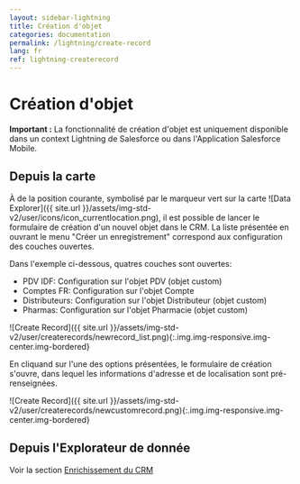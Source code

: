 ```yaml
---
layout: sidebar-lightning
title: Création d'objet
categories: documentation
permalink: /lightning/create-record
lang: fr
ref: lightning-createrecord
---
```

<style>
  .table-noheader th { display:none;}
</style>

# Création d'objet

<div class="alert alert-warning" role="alert"> <strong>Important :</strong> La fonctionnalité de création d'objet est uniquement disponible dans un context Lightning de Salesforce ou dans l'Application Salesforce Mobile.</div>

## Depuis la carte

&Agrave; de la position courante, symbolisé par le marqueur vert sur la carte ![Data Explorer]({{ site.url }}/assets/img-std-v2/user/icons/icon_currentlocation.png), il est possible de lancer le formulaire de création d'un nouvel objet dans le CRM. La liste présentée en ouvrant le menu "Créer un enregistrement" correspond aux configuration des couches ouvertes. 

Dans l'exemple ci-dessous, quatres couches sont ouvertes: 

- PDV IDF: Configuration sur l'objet PDV (objet custom)
- Comptes FR: Configuration sur l'objet Compte
- Distributeurs: Configuration sur l'objet Distributeur (objet custom)
- Pharmas: Configuration sur l'objet Pharmacie (objet custom)

![Create Record]({{ site.url }}/assets/img-std-v2/user/createrecords/newrecord_list.png){:.img.img-responsive.img-center.img-bordered}

En cliquand sur l'une des options présentées, le formulaire de création s'ouvre, dans lequel les informations d'adresse et de localisation sont pré-renseignées. 

![Create Record]({{ site.url }}/assets/img-std-v2/user/createrecords/newcustomrecord.png){:.img.img-responsive.img-center.img-bordered}


## Depuis l'Explorateur de donnée

Voir la section [Enrichissement du CRM](/lightning/data-explorer#enrichissement-du-crm)
